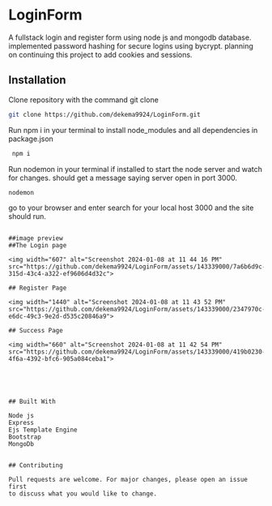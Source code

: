 # LoginForm

A fullstack login and register form using 
node js and mongodb database. implemented password hashing for secure logins using bycrypt. planning on continuing this project to add cookies and sessions. 

## Installation
Clone repository with the command git clone <url>



```bash
git clone https://github.com/dekema9924/LoginForm.git
```
Run npm i in your terminal to install node_modules and all dependencies in package.json

```bash
 npm i
 ```

Run nodemon in your terminal if installed to start the node server and watch for changes. should get a message saying server open in port 3000.

```bash
nodemon
```
go to your browser and enter search for your local host 3000 
and the site should run. 


```

##image preview
##The Login page

<img width="607" alt="Screenshot 2024-01-08 at 11 44 16 PM" src="https://github.com/dekema9924/LoginForm/assets/143339000/7a6b6d9c-315d-43c4-a322-ef9606d4d32c">

## Register Page

<img width="1440" alt="Screenshot 2024-01-08 at 11 43 52 PM" src="https://github.com/dekema9924/LoginForm/assets/143339000/2347970c-e6dc-49c3-9e2d-d535c20846a9">

## Success Page

<img width="660" alt="Screenshot 2024-01-08 at 11 42 54 PM" src="https://github.com/dekema9924/LoginForm/assets/143339000/419b0230-4f6a-4392-bfc6-905a084ceba1">





## Built With

Node js
Express
Ejs Template Engine
Bootstrap
MongoDb


## Contributing

Pull requests are welcome. For major changes, please open an issue first
to discuss what you would like to change.
